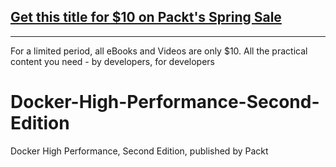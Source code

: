 ## [Get this title for $10 on Packt's Spring Sale](https://www.packt.com/B12385?utm_source=github&utm_medium=packt-github-repo&utm_campaign=spring_10_dollar_2022)
-----
For a limited period, all eBooks and Videos are only $10. All the practical content you need \- by developers, for developers

# Docker-High-Performance-Second-Edition
Docker High Performance, Second Edition, published by Packt
